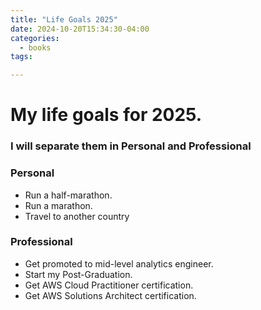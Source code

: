 ```yaml
---
title: "Life Goals 2025"
date: 2024-10-20T15:34:30-04:00
categories: 
  - books
tags:

---
```


# My life goals for 2025.

### I will separate them in Personal and Professional

### Personal

- Run a half-marathon.
- Run a marathon.
- Travel to another country

### Professional

- Get promoted to mid-level analytics engineer.
- Start my Post-Graduation.
- Get AWS Cloud Practitioner certification.
- Get AWS Solutions Architect certification.